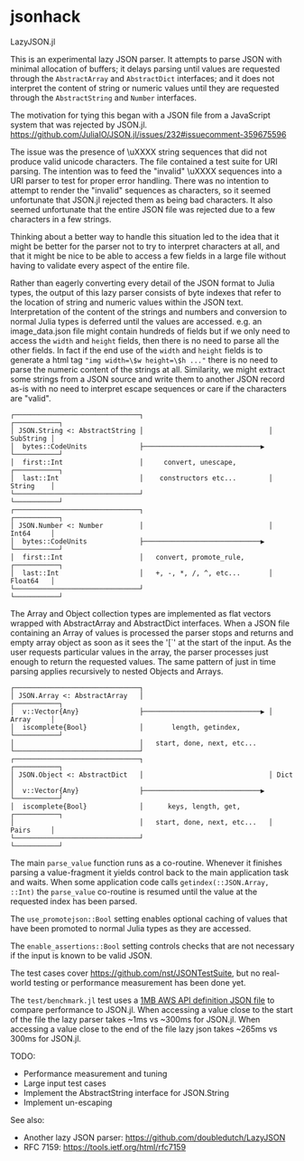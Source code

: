# jsonhack

LazyJSON.jl

This is an experimental lazy JSON parser. It attempts to parse JSON
with minimal allocation of buffers; it delays parsing until values
are requested through the `AbstractArray` and `AbstractDict`
interfaces; and it does not interpret the content of string or
numeric values until they are requested through the `AbstractString`
and `Number` interfaces.

The motivation for tying this began with a JSON file from a JavaScript
system that was rejected by JSON.jl.
https://github.com/JuliaIO/JSON.jl/issues/232#issuecomment-359675596

The issue was the presence of \\uXXXX string sequences that did not
produce valid unicode characters. The file contained a test suite
for URI parsing. The intention was to feed the "invalid" \\uXXXX
sequences into a URI parser to test for proper error handling. There
was no intention to attempt to render the "invalid" sequences as
characters, so it seemed unfortunate that JSON.jl rejected them as
being bad characters. It also seemed unfortunate that the entire JSON
file was rejected due to a few characters in a few strings.

Thinking about a better way to handle this situation led to the
idea that it might be better for the parser not to try to interpret
characters at all, and that it might be nice to be able to access a few
fields in a large file without having to validate every aspect of the
entire file.

Rather than eagerly converting every detail of the JSON format to Julia
types, the output of this lazy parser consists of byte indexes that
refer to the location of string and numeric values within the JSON text.
Interpretation of the content of the strings and numbers and conversion
to normal Julia types is deferred until the values are accessed.
e.g. an image_data.json file might contain hundreds of fields but if we
only need to access the `width` and `height` fields, then there is no
need to parse all the other fields. In fact if the end use of the `width`
and `height` fields is to generate a html tag `"img width=\$w height=\$h ..."`
there is no need to parse the numeric content of the strings at all.
Similarity, we might extract some strings from a JSON source and write
them to another JSON record as-is with no need to interpret escape
sequences or care if the characters are "valid".

```
┌───────────────────────────────┐                               ┌───────────┐
│ JSON.String <: AbstractString │                               │ SubString │
│  bytes::CodeUnits             ├─────────────────────────────▶ └───────────┘
│  first::Int                   │     convert, unescape,        ┌───────────┐
│  last::Int                    │    constructors etc...        │ String    │
└───────────────────────────────┘                               └───────────┘
┌───────────────────────────────┐                               ┌───────────┐
│ JSON.Number <: Number         │                               │ Int64     │
│  bytes::CodeUnits             ├─────────────────────────────▶ └───────────┘
│  first::Int                   │   convert, promote_rule,      ┌───────────┐
│  last::Int                    │   +, -, *, /, ^, etc...       │ Float64   │
└───────────────────────────────┘                               └───────────┘
```


The Array and Object collection types are implemented as flat vectors
wrapped with AbstractArray and AbstractDict interfaces. When a JSON
file containing an Array of values is processed the parser stops
and returns and empty array object as soon as it sees the '[`' at
the start of the input.  As the user requests particular values in
the array, the parser processes just enough to return the requested
values. The same pattern of just in time parsing applies recursively
to nested Objects and Arrays.

```
┌───────────────────────────────┐
│ JSON.Array <: AbstractArray   │                               ┌───────────┐
│  v::Vector{Any}               ├─────────────────────────────▶ │ Array     │
│  iscomplete{Bool}             │       length, getindex,       └───────────┘
│                               │   start, done, next, etc...
└───────────────────────────────┘
┌───────────────────────────────┐                               ┌───────────┐
│ JSON.Object <: AbstractDict   │                               │ Dict      │
│  v::Vector{Any}               ├─────────────────────────────▶ └───────────┘
│  iscomplete{Bool}             │      keys, length, get,       ┌───────────┐
│                               │   start, done, next, etc...   │ Pairs     │
└───────────────────────────────┘                               └───────────┘
```


The main `parse_value` function runs as a co-routine. Whenever it
finishes parsing a value-fragment it yields control back to the
main application task and waits. When some application code calls
`getindex(::JSON.Array, ::Int)` the `parse_value` co-routine is
resumed until the value at the requested index has been parsed.

The `use_promotejson::Bool` setting enables optional caching of values
that have been promoted to normal Julia types as they are accessed.

The `enable_assertions::Bool` setting controls checks that are not
necessary if the input is known to be valid JSON.

The test cases cover https://github.com/nst/JSONTestSuite, but no
real-world testing or performance measurement has been done yet.

The `test/benchmark.jl` test uses a [1MB AWS API definition JSON file](https://github.com/samoconnor/jsonhack/blob/master/test/ec2-2016-11-15.normal.json)
to compare performance to JSON.jl.  When accessing a value close to the
start of the file the lazy parser takes ~1ms vs ~300ms for JSON.jl.
When accessing a value close to the end of the file lazy json takes ~265ms
vs 300ms for JSON.jl.


TODO:
 - Performance measurement and tuning
 - Large input test cases
 - Implement the AbstractString interface for JSON.String
 - Implement un-escaping

See also:
 - Another lazy JSON parser: https://github.com/doubledutch/LazyJSON
 - RFC 7159: https://tools.ietf.org/html/rfc7159
